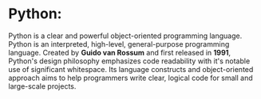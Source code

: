 # Python:

Python is a clear and powerful object-oriented programming language. Python is an interpreted, high-level, general-purpose programming 
language. Created by <b>Guido van Rossum</b> and first released in <b>1991</b>, Python's design philosophy emphasizes code readability 
with it's notable use of significant whitespace. Its language constructs and object-oriented approach aims to help programmers write 
clear, logical code for small and large-scale projects.
